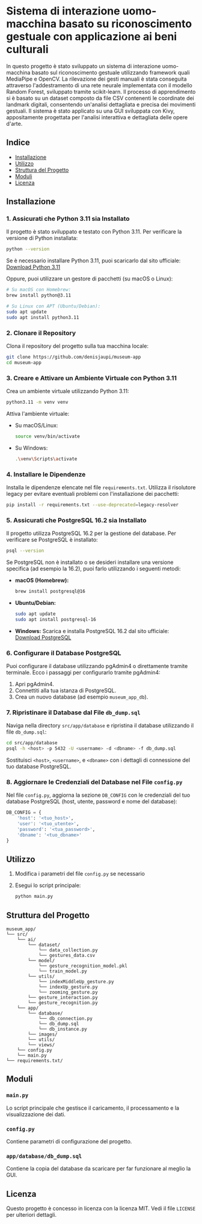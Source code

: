 # Sistema di interazione uomo-macchina basato su riconoscimento gestuale con applicazione ai beni culturali

In questo progetto è stato sviluppato un sistema di interazione uomo-macchina basato sul riconoscimento gestuale utilizzando framework quali MediaPipe e OpenCV. 
La rilevazione dei gesti manuali è stata conseguita attraverso l'addestramento di una rete neurale implementata con il modello Random Forest, sviluppato tramite scikit-learn. 
Il processo di apprendimento si è basato su un dataset composto da file CSV contenenti le coordinate dei landmark digitali, consentendo un'analisi dettagliata e precisa dei movimenti gestuali.
Il sistema è stato applicato su una GUI sviluppata con Kivy, appositamente progettata per l'analisi interattiva e dettagliata delle opere d'arte.

## Indice
- [Installazione](#installazione)
- [Utilizzo](#utilizzo)
- [Struttura del Progetto](#struttura-del-progetto)
- [Moduli](#moduli)
- [Licenza](#licenza)

## Installazione

### 1. Assicurati che Python 3.11 sia Installato

Il progetto è stato sviluppato e testato con Python 3.11. Per verificare la versione di Python installata:

```sh
python --version
```

Se è necessario installare Python 3.11, puoi scaricarlo dal sito ufficiale:  
[Download Python 3.11](https://www.python.org/downloads/)

Oppure, puoi utilizzare un gestore di pacchetti (su macOS o Linux):

```sh
# Su macOS con Homebrew:
brew install python@3.11

# Su Linux con APT (Ubuntu/Debian):
sudo apt update
sudo apt install python3.11
```

### 2. Clonare il Repository

Clona il repository del progetto sulla tua macchina locale:

```sh
git clone https://github.com/denisjaupi/museum-app
cd museum-app
```

### 3. Creare e Attivare un Ambiente Virtuale con Python 3.11

Crea un ambiente virtuale utilizzando Python 3.11:

```sh
python3.11 -m venv venv
```

Attiva l'ambiente virtuale:

- Su macOS/Linux:
    ```sh
    source venv/bin/activate
    ```

- Su Windows:
    ```sh
    .\venv\Scripts\activate
    ```

### 4. Installare le Dipendenze

Installa le dipendenze elencate nel file `requirements.txt`. Utilizza il risolutore legacy per evitare eventuali problemi con l'installazione dei pacchetti:

```sh
pip install -r requirements.txt --use-deprecated=legacy-resolver
```

### 5. Assicurati che PostgreSQL 16.2 sia Installato

Il progetto utilizza PostgreSQL 16.2 per la gestione del database. Per verificare se PostgreSQL è installato:

```sh
psql --version
```

Se PostgreSQL non è installato o se desideri installare una versione specifica (ad esempio la 16.2), puoi farlo utilizzando i seguenti metodi:

- **macOS (Homebrew):**
    ```sh
    brew install postgresql@16
    ```

- **Ubuntu/Debian:**
    ```sh
    sudo apt update
    sudo apt install postgresql-16
    ```

- **Windows:**
    Scarica e installa PostgreSQL 16.2 dal sito ufficiale:  
    [Download PostgreSQL](https://www.postgresql.org/download/)

### 6. Configurare il Database PostgreSQL

Puoi configurare il database utilizzando pgAdmin4 o direttamente tramite terminale. Ecco i passaggi per configurarlo tramite pgAdmin4:

1. Apri pgAdmin4.
2. Connettiti alla tua istanza di PostgreSQL.
3. Crea un nuovo database (ad esempio `museum_app_db`).

### 7. Ripristinare il Database dal File `db_dump.sql`

Naviga nella directory `src/app/database` e ripristina il database utilizzando il file `db_dump.sql`:

```sh
cd src/app/database
psql -h <host> -p 5432 -U <username> -d <dbname> -f db_dump.sql
```

Sostituisci `<host>`, `<username>`, e `<dbname>` con i dettagli di connessione del tuo database PostgreSQL.

### 8. Aggiornare le Credenziali del Database nel File `config.py`

Nel file `config.py`, aggiorna la sezione `DB_CONFIG` con le credenziali del tuo database PostgreSQL (host, utente, password e nome del database):

```python
DB_CONFIG = {
    'host': '<tuo_host>',
    'user': '<tuo_utente>',
    'password': '<tua_password>',
    'dbname': '<tuo_dbname>'
}
```

## Utilizzo

1. Modifica i parametri del file `config.py` se necessario
   
2. Esegui lo script principale:
    ```sh
    python main.py
    ```

## Struttura del Progetto

```plaintext
museum_app/
└── src/
    └── ai/
        └── dataset/
            └── data_collection.py
            └── gestures_data.csv
        └── model/
            └── gesture_recognition_model.pkl
            └── train_model.py
        └── utils/
            └── indexMiddleUp_gesture.py
            └── indexUp_gesture.py
            └── zooming_gesture.py
        └── gesture_interaction.py
        └── gesture_recognition.py
    └── app/
        └── database/
            └── db_connection.py
            └── db_dump.sql
            └── db_instance.py
        └── images/
        └── utils/
        └── views/
    └── config.py
    └── main.py
└── requirements.txt/

```

## Moduli

### `main.py`
Lo script principale che gestisce il caricamento, il processamento e la visualizzazione dei dati.

### `config.py`
Contiene parametri di configurazione del progetto.

### `app/database/db_dump.sql`
Contiene la copia del database da scaricare per far funzionare al meglio la GUI.


## Licenza

Questo progetto è concesso in licenza con la licenza MIT. Vedi il file `LICENSE` per ulteriori dettagli.

